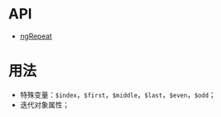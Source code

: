 # API
- [ngRepeat](https://docs.angularjs.org/api/ng/directive/ngRepeat)

# 用法
- 特殊变量：`$index`，`$first`，`$middle`，`$last`，`$even`，`$odd`；
- 迭代对象属性；
